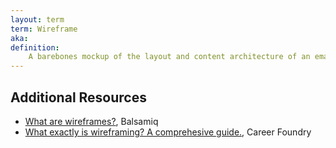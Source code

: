 ```yaml
---
layout: term
term: Wireframe
aka:
definition:
    A barebones mockup of the layout and content architecture of an email, usually done by sketching or using simple, primitive shapes, image and copy placeholders, and limited colors.
---
```


## Additional Resources

- [What are wireframes?](https://balsamiq.com/learn/articles/what-are-wireframes/), Balsamiq
- [What exactly is wireframing? A comprehesive guide.](https://careerfoundry.com/en/blog/ux-design/what-is-a-wireframe-guide/), Career Foundry